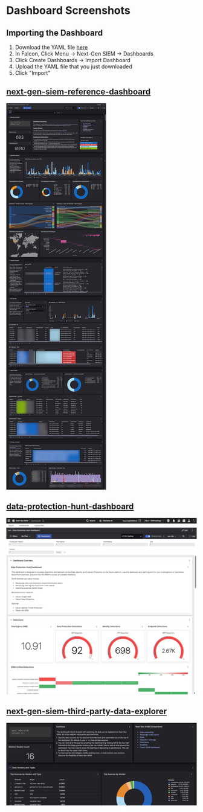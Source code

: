 # Dashboard Screenshots

## Importing the Dashboard

1. Download the YAML file [here](next-gen-siem-reference-dashboard.yaml)
2. In Falcon, Click Menu -> Next-Gen SIEM -> Dashboards
3. Click Create Dashboards -> Import Dashboard
4. Upload the YAML file that you just downloaded
5. Click "Import"

## [next-gen-siem-reference-dashboard](next-gen-siem-reference-dashboard.yaml)

![Screenshot 1](screenshots/next-gen-siem-reference-dashboard.png)

## [data-protection-hunt-dashboard](data-protection-hunt-dashboard.yaml)
![Screenshot 2](screenshots/data-protection-hunt-dashboard.png)

## [next-gen-siem-third-party-data-explorer](next-gen-siem-third-party-data-explorer.yaml)
![Screenshot 3](screenshots/next-gen-siem-third-party-data-explorer.jpg)